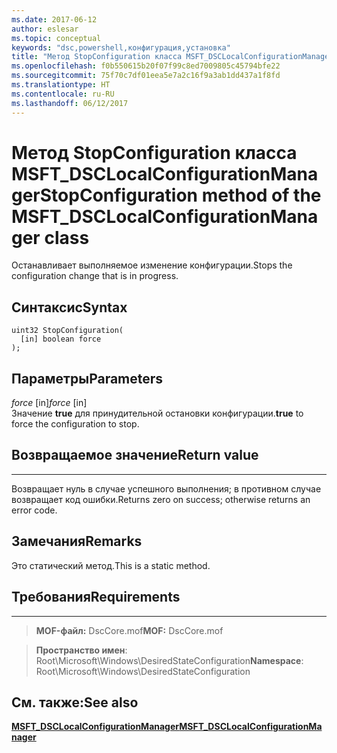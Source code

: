 ```yaml
---
ms.date: 2017-06-12
author: eslesar
ms.topic: conceptual
keywords: "dsc,powershell,конфигурация,установка"
title: "Метод StopConfiguration класса MSFT_DSCLocalConfigurationManager"
ms.openlocfilehash: f0b550615b20f07f99c8ed7009805c45794bfe22
ms.sourcegitcommit: 75f70c7df01eea5e7a2c16f9a3ab1dd437a1f8fd
ms.translationtype: HT
ms.contentlocale: ru-RU
ms.lasthandoff: 06/12/2017
---
```

# <a name="stopconfiguration-method-of-the-msftdsclocalconfigurationmanager-class"></a><span data-ttu-id="e2650-103">Метод StopConfiguration класса MSFT_DSCLocalConfigurationManager</span><span class="sxs-lookup"><span data-stu-id="e2650-103">StopConfiguration method of the MSFT_DSCLocalConfigurationManager class</span></span>

<span data-ttu-id="e2650-104">Останавливает выполняемое изменение конфигурации.</span><span class="sxs-lookup"><span data-stu-id="e2650-104">Stops the configuration change that is in progress.</span></span>

<a name="syntax"></a><span data-ttu-id="e2650-105">Синтаксис</span><span class="sxs-lookup"><span data-stu-id="e2650-105">Syntax</span></span>
------

```mof
uint32 StopConfiguration(
  [in] boolean force
);
```

<a name="parameters"></a><span data-ttu-id="e2650-106">Параметры</span><span class="sxs-lookup"><span data-stu-id="e2650-106">Parameters</span></span>
----------

<span data-ttu-id="e2650-107">*force* \[in\]</span><span class="sxs-lookup"><span data-stu-id="e2650-107">*force* \[in\]</span></span>  
<span data-ttu-id="e2650-108">Значение **true** для принудительной остановки конфигурации.</span><span class="sxs-lookup"><span data-stu-id="e2650-108">**true** to force the configuration to stop.</span></span>

## <a name="return-value"></a><span data-ttu-id="e2650-109">Возвращаемое значение</span><span class="sxs-lookup"><span data-stu-id="e2650-109">Return value</span></span>
------------

<span data-ttu-id="e2650-110">Возвращает нуль в случае успешного выполнения; в противном случае возвращает код ошибки.</span><span class="sxs-lookup"><span data-stu-id="e2650-110">Returns zero on success; otherwise returns an error code.</span></span>

## <a name="remarks"></a><span data-ttu-id="e2650-111">Замечания</span><span class="sxs-lookup"><span data-stu-id="e2650-111">Remarks</span></span>

<span data-ttu-id="e2650-112">Это статический метод.</span><span class="sxs-lookup"><span data-stu-id="e2650-112">This is a static method.</span></span>

## <a name="requirements"></a><span data-ttu-id="e2650-113">Требования</span><span class="sxs-lookup"><span data-stu-id="e2650-113">Requirements</span></span>
------------
><span data-ttu-id="e2650-114">**MOF-файл:** DscCore.mof</span><span class="sxs-lookup"><span data-stu-id="e2650-114">**MOF:** DscCore.mof</span></span>

><span data-ttu-id="e2650-115">**Пространство имен**: Root\Microsoft\Windows\DesiredStateConfiguration</span><span class="sxs-lookup"><span data-stu-id="e2650-115">**Namespace**: Root\Microsoft\Windows\DesiredStateConfiguration</span></span>


## <a name="see-also"></a><span data-ttu-id="e2650-116">См. также:</span><span class="sxs-lookup"><span data-stu-id="e2650-116">See also</span></span>


[<span data-ttu-id="e2650-117">**MSFT_DSCLocalConfigurationManager**</span><span class="sxs-lookup"><span data-stu-id="e2650-117">**MSFT_DSCLocalConfigurationManager**</span></span>](msft-dsclocalconfigurationmanager.md)


 

 




